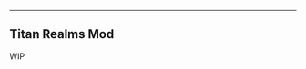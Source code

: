 -------------------------------------------
Titan Realms Mod
-------------------------------------------

WIP

